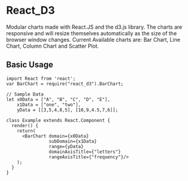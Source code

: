 # React_D3

Modular charts made with React.JS and the d3.js library. The charts are responsive and will resize themselves automatically as the size of the browser window changes.
Current Available charts are: Bar Chart, Line Chart, Column Chart and Scatter Plot.

## Basic Usage
```
import React from 'react';
var BarChart = require("react_d3").BarChart;

// Sample Data
let x0Data = ["A", "B", "C", "D", "E"],
    x1Data = ["one", "two"],
    yData = [[3,5,4,8,5], [10,9,4.5,7,6]];

class Example extends React.Component {
  render() {
    return(
      <BarChart domain={x0Data}
                subDomain={x1Data}
                range={yData}
                domainAxisTitle={"letters"}
                rangeAxisTitle={"frequency"}/>
    );
  }
}
```